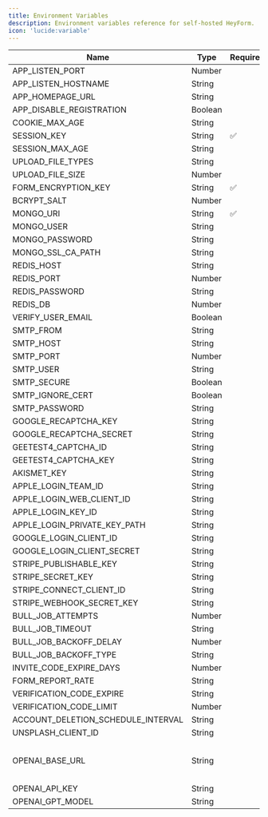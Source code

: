 ```yaml
---
title: Environment Variables
description: Environment variables reference for self-hosted HeyForm.
icon: 'lucide:variable'
---
```


| Name | Type | Required | Description |
| --- | --- | --- | --- |
| APP_LISTEN_PORT | Number |  | Port to listen (default is 8000) |
| APP_LISTEN_HOSTNAME | String |  | Hostname (default is 0.0.0.0) |
| APP_HOMEPAGE_URL | String |  | Website homepage URL (e.g. https://exampledomain.com) |
| APP_DISABLE_REGISTRATION | Boolean |  | Disable user registration (default is false) |
| COOKIE_MAX_AGE | String |  | Cookie max age (default is 1year) |
| SESSION_KEY | String | ✅ | Session encryption key |
| SESSION_MAX_AGE | String |  | Session max age (default is 15days) |
| UPLOAD_FILE_TYPES | String |  | Upload file types (e.g. .jpg,.png,.bmp,.zip) |
| UPLOAD_FILE_SIZE | Number |  | Upload file size (default is 10mb) |
| FORM_ENCRYPTION_KEY | String | ✅ | Form encryption key |
| BCRYPT_SALT | Number |  | Bcrypt salt (default is 10) |
| MONGO_URI | String | ✅ | MongoDB URI, for docker it should be like mongodb://mongo:27017/heyform |
| MONGO_USER | String |  | MongoDB user |
| MONGO_PASSWORD | String |  | MongoDB password |
| MONGO_SSL_CA_PATH | String |  | MongoDB SSL CA path |
| REDIS_HOST | String |  | Redis host (default is 127.0.0.1), for docker it should be redis |
| REDIS_PORT | Number |  | Redis port (default is 6379) |
| REDIS_PASSWORD | String |  | Redis password |
| REDIS_DB | Number |  | Redis DB (default is 0) |
| VERIFY_USER_EMAIL | Boolean |  | Whether it is necessary to verify the email addresses of the new users (default is false)  |
| SMTP_FROM | String |  | SMTP from (e.g. `Heyform <support@heyform.net>`) |
| SMTP_HOST | String |  | SMTP host |
| SMTP_PORT | Number |  | SMTP port |
| SMTP_USER | String |  | SMTP user |
| SMTP_SECURE | Boolean |  | If truethe connection will use TLS when connecting to server |
| SMTP_IGNORE_CERT | Boolean |  | If true will ignore TLS certificate errors |
| SMTP_PASSWORD | String |  | SMTP password |
| GOOGLE_RECAPTCHA_KEY | String |  | https://cloud.google.com/recaptcha-enterprise/docs/create-key-website |
| GOOGLE_RECAPTCHA_SECRET | String |  | Google reCAPTCHA secret |
| GEETEST4_CAPTCHA_ID | String |  | https://docs.geetest.com/captcha/overview/guide#Step-1-Get-your-captcha-ID-and-KEY |
| GEETEST4_CAPTCHA_KEY | String |  | Geetest captcha 4 key |
| AKISMET_KEY | String |  | Akismet key |
| APPLE_LOGIN_TEAM_ID | String |  | Apple login team ID |
| APPLE_LOGIN_WEB_CLIENT_ID | String |  | Apple login web client ID |
| APPLE_LOGIN_KEY_ID | String |  | Apple login key ID |
| APPLE_LOGIN_PRIVATE_KEY_PATH | String |  | Apple login private key path |
| GOOGLE_LOGIN_CLIENT_ID | String |  | Google login client ID |
| GOOGLE_LOGIN_CLIENT_SECRET | String |  | Google login client secret |
| STRIPE_PUBLISHABLE_KEY | String |  | https://docs.stripe.com/keys |
| STRIPE_SECRET_KEY | String |  | Stripe secret key |
| STRIPE_CONNECT_CLIENT_ID | String |  | Stripe connect client ID |
| STRIPE_WEBHOOK_SECRET_KEY | String |  | Stripe payment webhook secret key |
| BULL_JOB_ATTEMPTS | Number |  | Bull job attempts (default is 3) |
| BULL_JOB_TIMEOUT | String |  | Bull job timeout (default is 1minute) |
| BULL_JOB_BACKOFF_DELAY | Number |  | Bull job backoff delay (default is 3000) |
| BULL_JOB_BACKOFF_TYPE | String |  | Bull job backoff type (default is 'fixed') |
| INVITE_CODE_EXPIRE_DAYS | Number |  | Invite code expire days (default is 7) |
| FORM_REPORT_RATE | String |  | Form report rate (default is 5seconds) |
| VERIFICATION_CODE_EXPIRE | String |  | Verification code expire (default is 10minutes) |
| VERIFICATION_CODE_LIMIT | Number |  | Verification code limit (default is 5) |
| ACCOUNT_DELETION_SCHEDULE_INTERVAL | String |  | Account deletion schedule interval (default is 2days) |
| UNSPLASH_CLIENT_ID | String |  | Unsplash client ID (Access Key) |
| OPENAI_BASE_URL | String |  | https://github.com/openai/openai-node/blob/11c2f361ddf6d75ec3706cbdfd5dfc60e4293368/src/index.ts#L130https://github.com/openai/openai-node/blob/11c2f361ddf6d75ec3706cbdfd5dfc60e4293368/src/index.ts#L130base URL (default is https://api.openai.com/v1) |
| OPENAI_API_KEY | String |  | OpenAI API key, you can find it on https://platform.openai.com/api-keys |
| OPENAI_GPT_MODEL | String |  | GPT model (default is gpt-3.5-turbo-0125) |